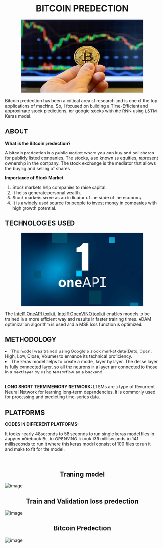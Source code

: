 <div align="center">
   <centre><h1>BITCOIN PREDECTION</centre><br />
      </div>


     
<p align="center">
  <img src="https://github.com/711121104027/bitcoin_predection/blob/main/bitcoin.jpg" width="400" height="240" >
</p>
Bitcoin predection has been a critical area of research and is one of the top applications of machine.
So, I focused on building a Time-Efficient and approximate stock predictions, for google stocks with the RNN using LSTM Keras model.
<h2>ABOUT</h2>

**What is the Bitcoin predection?**

A bitcoin predection is a public market where you can buy and sell shares for publicly listed companies.
The stocks, also known as equities, represent ownership in the company.
The stock exchange is the mediator that allows the buying and selling of shares.


**Importance of Stock Market**

1. Stock markets help companies to raise capital.
2. It helps generate personal wealth.
3. Stock markets serve as an indicator of the state of the economy.
4. It is a widely used source for people to invest money in companies with high growth potential.

<h2>TECHNOLOGIES USED</h2>
<p align="center">
  <img src="https://github.com/kamesh0407/stock_market_prediction/blob/main/InteloneAPI.jpg" width="400" height="240" >
</p>

The [Intel® OneAPI toolkit](https://www.intel.com/content/www/us/en/developer/tools/oneapi/toolkits.html#gs.3btkxe), [Intel® OpenVINO toolkit](https://www.intel.com/content/www/us/en/developer/tools/openvino-toolkit/overview.html) enables models to be trained in a more efficient way and results in faster training times. ADAM optimization algorithm is used and a MSE loss function is optimized.





<h2>METHODOLOGY</h2>
<li>The model was trained using Google's stock market data(Date, Open, High, Low, Close, Volume) to enhance its technical proficiency.
</li>
<li>  The keras model helps to create a model, layer by layer. The dense layer is fully connected layer, so all the neurons in a layer are connected to those in a next layer by using tensorflow as a backend.</li>
<br/>

**LONG SHORT TERM MEMORY NETWORK:**
 LTSMs are a type of Recurrent Neural Network for learning long-term dependencies.
It is commonly used for processing and predicting time-series data.

<h2>PLATFORMS</h2>


**CODES IN DIFFERENT PLATFORMS:**

It tooks nearly 48seconds to 58 seconds to run single keras model files in Jupyter n0tebook
But in OPENVINO it took 135 milliseconds to 141 milliseconds to run it where this keras model consist of 100 files to run it and make to fit for the model.

<br/>

<div align="center">
   <centre><h2> Traning model</centre><br />
      </div>

![image](https://user-images.githubusercontent.com/105495867/225071699-5ec37228-52c1-4280-ab0f-9202d2b5ab42.png)

<div align="center">
   <centre><h2>Train and Validation loss predection
</centre><br />
      </div>


  ![image](https://user-images.githubusercontent.com/105495867/225222368-8dacf339-445f-4b2c-8404-53a0526ef6ca.png)

  <div align="center">
   <centre><h2> Bitcoin Predection  </centre><br />
      </div>

![image](https://user-images.githubusercontent.com/105495867/225071699-5ec37228-52c1-4280-ab0f-9202d2b5ab42.png)

